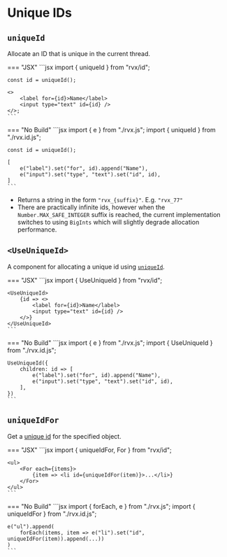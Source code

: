 # Unique IDs

## `uniqueId`
Allocate an ID that is unique in the current thread.

=== "JSX"
	```jsx
	import { uniqueId } from "rvx/id";

	const id = uniqueId();

	<>
		<label for={id}>Name</label>
		<input type="text" id={id} />
	</>;
	```

=== "No Build"
	```jsx
	import { e } from "./rvx.js";
	import { uniqueId } from "./rvx.id.js";

	const id = uniqueId();

	[
		e("label").set("for", id).append("Name"),
		e("input").set("type", "text").set("id", id),
	]
	```

+ Returns a string in the form `"rvx_{suffix}"`. E.g. `"rvx_77"`
+ There are practically infinite ids, however when the `Number.MAX_SAFE_INTEGER` suffix is reached, the current implementation switches to using `BigInts` which will slightly degrade allocation performance.

## `<UseUniqueId>`
A component for allocating a unique id using [`uniqueId`](#uniqueid).

=== "JSX"
	```jsx
	import { UseUniqueId } from "rvx/id";

	<UseUniqueId>
		{id => <>
			<label for={id}>Name</label>
			<input type="text" id={id} />
		</>}
	</UseUniqueId>
	```

=== "No Build"
	```jsx
	import { e } from "./rvx.js";
	import { UseUniqueId } from "./rvx.id.js";

	UseUniqueId({
		children: id => [
			e("label").set("for", id).append("Name"),
			e("input").set("type", "text").set("id", id),
		],
	})
	```

## `uniqueIdFor`
Get a [unique id](#uniqueid) for the specified object.

=== "JSX"
	```jsx
	import { uniqueIdFor, For } from "rvx/id";

	<ul>
		<For each={items}>
			{item => <li id={uniqueIdFor(item)}>...</li>}
		</For>
	</ul>
	```

=== "No Build"
	```jsx
	import { forEach, e } from "./rvx.js";
	import { uniqueIdFor } from "./rvx.id.js";

	e("ul").append(
		forEach(items, item => e("li").set("id", uniqueIdFor(item)).append(...))
	)
	```

